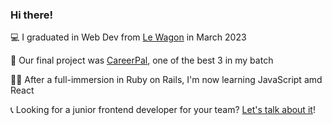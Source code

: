 ### Hi there!
💻 I graduated in Web Dev from [Le Wagon](www.lewagon.com) in March 2023

👀 Our final project was [CareerPal](https://www.careerpal.me/), one of the best 3 in my batch

👩‍💻 After a full-immersion in Ruby on Rails, I'm now learning JavaScript amd React

📞 Looking for a junior frontend developer for your team? [Let's talk about it](https://www.linkedin.com/in/giulia-zeni/)!


<!--
**giuliazeni/giuliazeni** is a ✨ _special_ ✨ repository because its `README.md` (this file) appears on your GitHub profile.

-->
